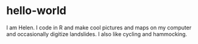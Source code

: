 # hello-world

I am Helen. I code in R and make cool pictures and maps on my computer and occasionally digitize landslides.
I also like cycling and hammocking. 
